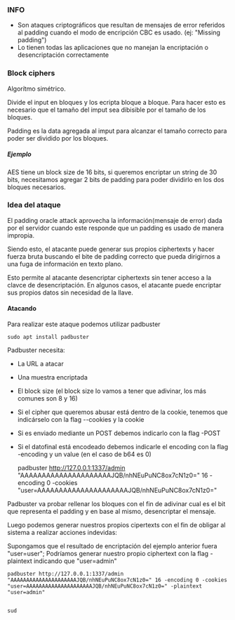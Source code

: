 ### INFO
- Son ataques criptográficos que resultan de mensajes de error referidos al padding cuando el modo de encripción CBC es usado. (ej: "Missing padding")
- Lo tienen todas las aplicaciones que no manejan la encriptación o desencriptación correctamente

 ### Block ciphers

 Algorítmo simétrico.

 Divide el input en bloques y los ecripta bloque a bloque. Para hacer esto es necesario que el tamaño del imput sea dibisible por el tamaño de los bloques. 

 Padding es la data agregada al imput para alcanzar el tamaño correcto para poder ser dividido por los bloques.
 ##### Ejemplo

 AES tiene un block size de 16 bits, si queremos encriptar un string de 30 bits, necesitamos agregar 2 bits de padding para poder dividirlo en los dos bloques necesarios.

 
 ### Idea del ataque

 El padding oracle attack aprovecha la información(mensaje  de error) dada por el servidor cuando este responde que un padding es usado de manera impropia. 

 Siendo esto, el atacante puede generar sus propios ciphertexts y hacer fuerza bruta buscando el bite de padding correcto que pueda dirigirnos a una fuga de información en texto plano.

 Esto permite al atacante desencriptar ciphertexts sin tener acceso a la clavce de desencriptación. En algunos casos, el atacante  puede encriptar sus propios datos sin necesidad de la llave.

#### Atacando

Para realizar este ataque podemos utilizar padbuster

    sudo apt install padbuster

Padbuster necesita:

- La URL a atacar
- Una muestra encriptada
- El block size (el block size lo vamos a tener que adivinar, los más comunes son 8 y 16)
- Si el cipher que queremos abusar está dentro de la cookie, tenemos que  indicárselo con la flag --cookies y la cookie
- Si es enviado mediante un POST debemos indicarlo con la flag -POST
- Si el datofinal está encodeado debemos indicarle el encoding con la flag -encoding y un value (en el caso de b64 es 0)

    padbuster http://127.0.0.1:1337/admin "AAAAAAAAAAAAAAAAAAAAAJQB/nhNEuPuNC8ox7cN1z0=" 16 -encoding 0 -cookies "user=AAAAAAAAAAAAAAAAAAAAAJQB/nhNEuPuNC8ox7cN1z0="


Padbuster va probar rellenar los bloques con el fin de adivinar cual es el bit que representa el padding y en base al mismo, desencriptar el mensaje.

Luego podemos generar nuestros propios cipertexts con el fin de obligar al sistema a realizar acciones indevidas:

Supongamos que el resultado de encriptación del ejemplo anterior fuera "user=user"; Podríamos generar nuestro propio ciphertext con la flag -plaintext indicando que "user=admin"

    padbuster http://127.0.0.1:1337/admin "AAAAAAAAAAAAAAAAAAAAAJQB/nhNEuPuNC8ox7cN1z0=" 16 -encoding 0 -cookies "user=AAAAAAAAAAAAAAAAAAAAAJQB/nhNEuPuNC8ox7cN1z0=" -plaintext "user=admin"


    sud
